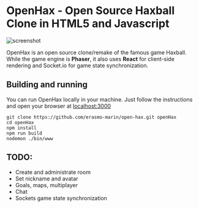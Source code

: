 # OpenHax - Open Source Haxball Clone in HTML5 and Javascript

![screenshot](https://github.com/erasmo-marin/open-hax/raw/master/screenshot.png)


OpenHax is an open source clone/remake of the famous game Haxball. While the game engine is **Phaser**, it also uses **React** for client-side rendering and Socket.io for game state synchronization.

## Building and running

You can run OpenHax locally in your machine. Just follow the instructions and open your browser at [localhost:3000](localhost:3000)

```
git clone https://github.com/erasmo-marin/open-hax.git openHax
cd openHax
npm install
npm run build
nodemon ./bin/www 
```

## TODO:
* Create and administrate room
* Set nickname and avatar
* Goals, maps, multiplayer
* Chat
* Sockets game state synchronization
